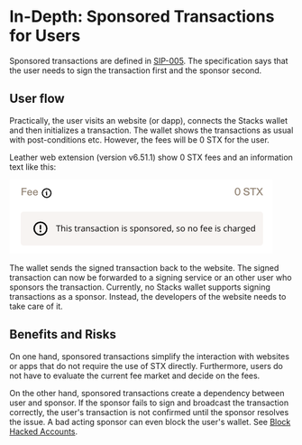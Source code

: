 # In-Depth: Sponsored Transactions for Users

Sponsored transactions are defined in [SIP-005](https://github.com/stacksgov/sips/blob/main/sips/sip-005/sip-005-blocks-and-transactions.md#transaction-authorizations). The specification says that the user needs to sign the transaction first and the sponsor second.

## User flow

Practically, the user visits an website (or dapp), connects the Stacks wallet and then initializes a transaction. The wallet shows the transactions as usual with post-conditions etc. However, the fees will be 0 STX for the user.

Leather web extension (version v6.51.1) show 0 STX fees and an information text like this:

![Sponsored transaction](img/sponsored-tx-in-wallet.png)

The wallet sends the signed transaction back to the website. The signed transaction can now be forwarded to a signing service or an other user who sponsors the transaction. Currently, no Stacks wallet supports signing transactions as a sponsor. Instead, the developers of the website needs to take care of it.

## Benefits and Risks

On one hand, sponsored transactions simplify the interaction with websites or apps that do not require the use of STX directly. Furthermore, users do not have to evaluate the current fee market and decide on the fees.

On the other hand, sponsored transactions create a dependency between user and sponsor. If the sponsor fails to sign and broadcast the transaction correctly, the user's transaction is not confirmed until the sponsor resolves the issue. A bad acting sponsor can even block the user's wallet. See [Block Hacked Accounts](block.md).
